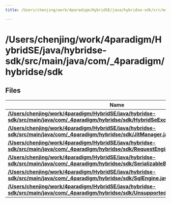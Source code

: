 ```yaml
---
title: /Users/chenjing/work/4paradigm/HybridSE/java/hybridse-sdk/src/main/java/com/_4paradigm/hybridse/sdk

---
```

# /Users/chenjing/work/4paradigm/HybridSE/java/hybridse-sdk/src/main/java/com/_4paradigm/hybridse/sdk

## Files

| Name           |
| -------------- |
| **[/Users/chenjing/work/4paradigm/HybridSE/java/hybridse-sdk/src/main/java/com/_4paradigm/hybridse/sdk/HybridSeException.java](/hybridse/usage/api/java/Files/_hybrid_se_exception_8java.md#file-hybridseexception.java)**  |
| **[/Users/chenjing/work/4paradigm/HybridSE/java/hybridse-sdk/src/main/java/com/_4paradigm/hybridse/sdk/JitManager.java](/hybridse/usage/api/java/Files/_jit_manager_8java.md#file-jitmanager.java)**  |
| **[/Users/chenjing/work/4paradigm/HybridSE/java/hybridse-sdk/src/main/java/com/_4paradigm/hybridse/sdk/RequestEngine.java](/hybridse/usage/api/java/Files/_request_engine_8java.md#file-requestengine.java)**  |
| **[/Users/chenjing/work/4paradigm/HybridSE/java/hybridse-sdk/src/main/java/com/_4paradigm/hybridse/sdk/SerializableByteBuffer.java](/hybridse/usage/api/java/Files/_serializable_byte_buffer_8java.md#file-serializablebytebuffer.java)**  |
| **[/Users/chenjing/work/4paradigm/HybridSE/java/hybridse-sdk/src/main/java/com/_4paradigm/hybridse/sdk/SqlEngine.java](/hybridse/usage/api/java/Files/_sql_engine_8java.md#file-sqlengine.java)**  |
| **[/Users/chenjing/work/4paradigm/HybridSE/java/hybridse-sdk/src/main/java/com/_4paradigm/hybridse/sdk/UnsupportedHybridSeException.java](/hybridse/usage/api/java/Files/_unsupported_hybrid_se_exception_8java.md#file-unsupportedhybridseexception.java)**  |







